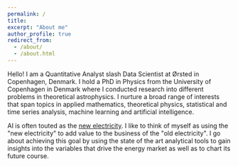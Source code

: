 ```yaml
---
permalink: /
title: 
excerpt: "About me"
author_profile: true
redirect_from: 
  - /about/
  - /about.html
---
```

 
Hello! I am a Quantitative Analyst slash Data Scientist at Ørsted in Copenhagen, Denmark. I hold a PhD in Physics from the University of Copenhagen in Denmark where I conducted research into different problems in theoretical astrophysics. I nurture a broad range of interests that span topics in applied mathematics, theoretical physics, statistical and time series analysis, machine learning and artificial intelligence. 

AI is often touted as the [new electricity](https://medium.com/syncedreview/artificial-intelligence-is-the-new-electricity-andrew-ng-cc132ea6264). 
I like to think of myself as using the "new electricity" to add value to the business of the "old electricity". I go about achieving this goal by using the state of the art analytical tools to gain insights into the variables that drive the energy market as well as to chart its future course. 

